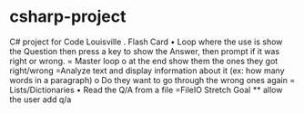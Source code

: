 # csharp-project

C# project for Code Louisville .
Flash Card
•	Loop where the use is show the Question then press a key to show the Answer, then prompt if it was right or wrong. = Master loop
o	at the end show them the ones they got right/wrong =Analyze text and display information about it (ex: how many words in a paragraph)
o	Do they want to go through the wrong ones again = Lists/Dictionaries
•	Read the Q/A from a file =FileIO
Stretch Goal ** allow the user add q/a
